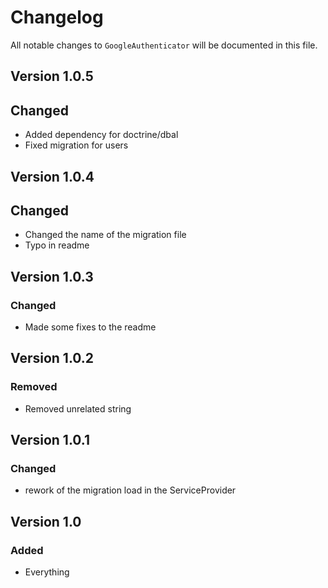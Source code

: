 # Changelog

All notable changes to `GoogleAuthenticator` will be documented in this file.

## Version 1.0.5
## Changed
- Added dependency for doctrine/dbal
- Fixed migration for users
## Version 1.0.4
## Changed
- Changed the name of the migration file
- Typo in readme
## Version 1.0.3
### Changed
- Made some fixes to the readme
## Version 1.0.2
### Removed
- Removed unrelated string
## Version 1.0.1
### Changed
- rework of the migration load in the ServiceProvider

## Version 1.0

### Added
- Everything
